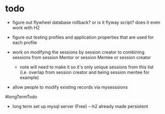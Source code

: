 # todo

* figure out flywheel database rollback? or is it flyway script? does it even work with H2
* figure out testing profiles and application properties that are used for each profile
* work on modifying the sessions by session creator to combining sessions from session Mentor or session Mentee or session creator
   * note will need to make it so it's only unique sessions from this list (i.e. overlap from session creator and being session mentee for example)

* allow people to modify existing records via mysesssions


#longTermTodo

* long term set up mysql server (Free) --h2 already made persistent

